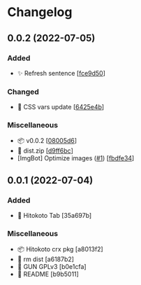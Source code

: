 # Changelog

<a name="0.0.2"></a>
## 0.0.2 (2022-07-05)

### Added

- ✨ Refresh sentence [[fce9d50](https://github.com/echoeureka/hitokoto/commit/fce9d504450960b31487754ed2ffa80713da7e12)]

### Changed

- 💄 CSS vars update [[6425e4b](https://github.com/echoeureka/hitokoto/commit/6425e4b13e96bd349dc2d363153a44f3c3cb0fee)]

### Miscellaneous

- 📦 v0.0.2 [[08005d6](https://github.com/echoeureka/hitokoto/commit/08005d6c201dbfd05d26b372d90b611b529e44f0)]
- 🙈 dist.zip [[d9ff6bc](https://github.com/echoeureka/hitokoto/commit/d9ff6bc8e3feff73495334fbb85742d120539160)]
-  [ImgBot] Optimize images ([#1](https://github.com/echoeureka/hitokoto/issues/1)) [[fbdfe34](https://github.com/echoeureka/hitokoto/commit/fbdfe34699c5573b08984d978143a7d9ac560e2c)]


<a name="0.0.1"></a>
## 0.0.1 (2022-07-04)

### Added

- 🎉 Hitokoto Tab [35a697b]

### Miscellaneous

- 📦 Hitokoto crx pkg [a8013f2]
- 🙈 rm dist [a6187b2]
- 📄 GUN GPLv3 [b0e1cfa]
- 📝 README [b9b5011]


